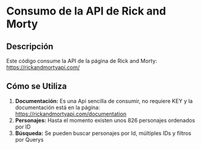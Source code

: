 # Consumo de la API de Rick and Morty

## Descripción

Este código consume la API de la página de Rick and Morty: https://rickandmortyapi.com/

## Cómo se Utiliza

1. **Documentación:** Es una Api sencilla de consumir, no requiere KEY y la documentación está en la página: https://rickandmortyapi.com/documentation
2. **Personajes:** Hasta el momento existen unos 826 personajes ordenados por ID
3. **Búsqueda:** Se pueden buscar personajes por Id, múltiples IDs y filtros por Querys


